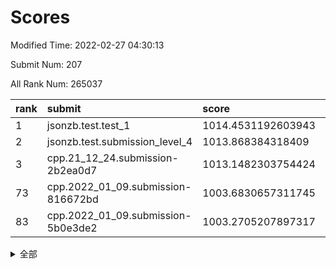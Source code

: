 # Scores

Modified Time: 2022-02-27 04:30:13

Submit Num: 207

All Rank Num: 265037

| rank |               submit               |       score        |       sigma        | pk_num |
| :--- | :--------------------------------- | :----------------- | :----------------- | :----- |
| 1    | jsonzb.test.test_1                 | 1014.4531192603943 | 0.8247045925647831 | 5127   |
| 2    | jsonzb.test.submission_level_4     | 1013.868384318409  | 0.8133948052011882 | 5119   |
| 3    | cpp.21_12_24.submission-2b2ea0d7   | 1013.1482303754424 | 0.8140563171024346 | 5124   |
| 73   | cpp.2022_01_09.submission-816672bd | 1003.6830657311745 | 0.7197063165476211 | 5126   |
| 83   | cpp.2022_01_09.submission-5b0e3de2 | 1003.2705207897317 | 0.716696439582592  | 5122   |


<details>
<summary>全部</summary>

| rank |                 submit                 |       score        |       sigma        | pk_num |
| :--- | :------------------------------------- | :----------------- | :----------------- | :----- |
| 1    | jsonzb.test.test_1                     | 1014.4531192603943 | 0.8247045925647831 | 5127   |
| 2    | jsonzb.test.submission_level_4         | 1013.868384318409  | 0.8133948052011882 | 5119   |
| 3    | cpp.21_12_24.submission-2b2ea0d7       | 1013.1482303754424 | 0.8140563171024346 | 5124   |
| 4    | gobigger.level_3.submission_level_3_44 | 1011.6356764325772 | 0.7618201060838052 | 5119   |
| 5    | gobigger.level_3.submission_level_3_4  | 1011.5597929668374 | 0.7794546220994742 | 5122   |
| 6    | gobigger.level_3.submission_level_3_19 | 1011.1630395073965 | 0.7526067320696788 | 5121   |
| 7    | gobigger.level_3.submission_level_3_46 | 1011.0605157007163 | 0.7835690280607142 | 5120   |
| 8    | gobigger.level_3.submission_level_3_15 | 1010.8836062984478 | 0.7744942975536748 | 5118   |
| 9    | gobigger.level_3.submission_level_3_17 | 1010.8177182431054 | 0.7838204840687815 | 5122   |
| 10   | gobigger.level_3.submission_level_3_8  | 1010.8101358688767 | 0.8058423085276736 | 5119   |
| 11   | gobigger.level_3.submission_level_3_33 | 1010.7845379395562 | 0.7640782063835266 | 5124   |
| 12   | gobigger.level_3.submission_level_3_39 | 1010.7589744838908 | 0.791192131914802  | 5130   |
| 13   | gobigger.level_3.submission_level_3_28 | 1010.7479781032515 | 0.7738795888003204 | 5127   |
| 14   | gobigger.level_3.submission_level_3_3  | 1010.7447617723991 | 0.7583920680222163 | 5120   |
| 15   | gobigger.level_3.submission_level_3_29 | 1010.6219370158796 | 0.751005668209199  | 5120   |
| 16   | gobigger.level_3.submission_level_3_9  | 1010.5486776130851 | 0.7372666545341087 | 5126   |
| 17   | gobigger.level_3.submission_level_3_38 | 1010.5160332289536 | 0.7620714022383501 | 5123   |
| 18   | gobigger.level_3.submission_level_3_18 | 1010.4500096114476 | 0.746232335708575  | 5121   |
| 19   | gobigger.level_3.submission_level_3_35 | 1010.3405807356722 | 0.7673073173620254 | 5119   |
| 20   | gobigger.level_3.submission_level_3_27 | 1010.2791276625568 | 0.7615346973590702 | 5116   |
| 21   | gobigger.level_3.submission_level_3_5  | 1010.1819465590161 | 0.7532395780469967 | 5114   |
| 22   | gobigger.level_3.submission_level_3_21 | 1010.1813037419474 | 0.754954595555752  | 5119   |
| 23   | gobigger.level_3.submission_level_3_42 | 1010.1659575811295 | 0.7540561531315796 | 5117   |
| 24   | gobigger.level_3.submission_level_3_34 | 1010.137707638455  | 0.7706187857222548 | 5121   |
| 25   | gobigger.level_3.submission_level_3_25 | 1010.1200146882574 | 0.7433964197815146 | 5119   |
| 26   | gobigger.level_3.submission_level_3_40 | 1010.1131122371683 | 0.7611782025568059 | 5120   |
| 27   | gobigger.level_3.submission_level_3_24 | 1010.0003407817896 | 0.7405107739744762 | 5121   |
| 28   | gobigger.level_3.submission_level_3_2  | 1009.9817494568806 | 0.7572467402756713 | 5123   |
| 29   | gobigger.level_3.submission_level_3_37 | 1009.9557983030985 | 0.7337715191130978 | 5125   |
| 30   | gobigger.level_3.submission_level_3_22 | 1009.9282373012401 | 0.7632077404575327 | 5121   |
| 31   | gobigger.level_3.submission_level_3_26 | 1009.8868534394879 | 0.7471403611470996 | 5122   |
| 32   | gobigger.level_3.submission_level_3_10 | 1009.7857022152134 | 0.7624347444184844 | 5119   |
| 33   | gobigger.level_3.submission_level_3_0  | 1009.6762274809389 | 0.7391009199294316 | 5119   |
| 34   | gobigger.level_3.submission_level_3_45 | 1009.6713336309526 | 0.7673223975945855 | 5123   |
| 35   | gobigger.level_3.submission_level_3_41 | 1009.6613593949463 | 0.749083923471412  | 5120   |
| 36   | gobigger.level_3.submission_level_3_43 | 1009.6329188075838 | 0.7488681128955899 | 5123   |
| 37   | gobigger.level_3.submission_level_3_12 | 1009.5804332264971 | 0.7647737708804314 | 5125   |
| 38   | gobigger.level_3.submission_level_3_48 | 1009.5433165675888 | 0.7399022670045095 | 5125   |
| 39   | gobigger.level_3.submission_level_3_14 | 1009.4691780057109 | 0.7435973185466449 | 5122   |
| 40   | gobigger.level_3.submission_level_3_47 | 1009.449133873071  | 0.7484376836543694 | 5130   |
| 41   | gobigger.level_3.submission_level_3_6  | 1009.3638995093539 | 0.7525703688651961 | 5124   |
| 42   | gobigger.level_3.submission_level_3_7  | 1009.3167872480577 | 0.7421225715086527 | 5121   |
| 43   | gobigger.level_3.submission_level_3_20 | 1009.2853536015989 | 0.7578485296712151 | 5125   |
| 44   | gobigger.level_3.submission_level_3_1  | 1009.2322792883281 | 0.7462340958409164 | 5121   |
| 45   | gobigger.level_3.submission_level_3_32 | 1009.1685938518203 | 0.7619182961958898 | 5126   |
| 46   | gobigger.level_3.submission_level_3_30 | 1009.1424623203229 | 0.7211529796449161 | 5120   |
| 47   | gobigger.level_3.submission_level_3_16 | 1008.9384781563758 | 0.7525636065732279 | 5117   |
| 48   | gobigger.level_3.submission_level_3_23 | 1008.7991826582161 | 0.7417711158742029 | 5121   |
| 49   | gobigger.level_3.submission_level_3_36 | 1008.7078716255658 | 0.7455558424471336 | 5123   |
| 50   | gobigger.level_3.submission_level_3_11 | 1008.3604709113891 | 0.7360800337874631 | 5123   |
| 51   | gobigger.level_3.submission_level_3_31 | 1008.3323764485768 | 0.73767425904409   | 5121   |
| 52   | gobigger.level_3.submission_level_3_13 | 1007.8726621796377 | 0.7514310824489906 | 5121   |
| 53   | gobigger.level_3.submission_level_3_49 | 1007.8597566769689 | 0.7372882672326062 | 5124   |
| 54   | gobigger.level_1.submission_level_1_42 | 1005.4346251933111 | 0.7189396799025358 | 5119   |
| 55   | gobigger.level_1.submission_level_1_5  | 1005.2414514039511 | 0.7208628919197568 | 5118   |
| 56   | gobigger.level_1.submission_level_1_29 | 1004.5566092017597 | 0.7238892710545437 | 5121   |
| 57   | gobigger.level_1.submission_level_1_18 | 1004.3177229712928 | 0.7065612558197859 | 5118   |
| 58   | gobigger.level_1.submission_level_1_1  | 1004.2730275060387 | 0.7117226355579068 | 5115   |
| 59   | gobigger.level_1.submission_level_1_23 | 1004.0543569341658 | 0.7265405082714265 | 5120   |
| 60   | gobigger.level_1.submission_level_1_47 | 1004.0342785845892 | 0.7104448557752278 | 5116   |
| 61   | gobigger.level_1.submission_level_1_38 | 1004.0164183985083 | 0.724084617083004  | 5121   |
| 62   | gobigger.level_1.submission_level_1_6  | 1004.0087184256083 | 0.7217112853528994 | 5120   |
| 63   | gobigger.level_1.submission_level_1_16 | 1003.9227969675218 | 0.7154163433754911 | 5122   |
| 64   | gobigger.level_1.submission_level_1_14 | 1003.903297659708  | 0.7106020117627516 | 5122   |
| 65   | gobigger.level_1.submission_level_1_24 | 1003.884437457825  | 0.7172647838595809 | 5124   |
| 66   | gobigger.level_1.submission_level_1_32 | 1003.8704769552737 | 0.7290527016832153 | 5126   |
| 67   | gobigger.level_1.submission_level_1_48 | 1003.8650267820693 | 0.7239432327976264 | 5118   |
| 68   | gobigger.level_1.submission_level_1_13 | 1003.8260779227326 | 0.7185778946786595 | 5122   |
| 69   | gobigger.level_1.submission_level_1_4  | 1003.7562082158458 | 0.7295230545859064 | 5121   |
| 70   | gobigger.level_1.submission_level_1_26 | 1003.7389172632974 | 0.7198229296341535 | 5120   |
| 71   | gobigger.level_1.submission_level_1_21 | 1003.7227231731805 | 0.7146650911729865 | 5116   |
| 72   | gobigger.level_1.submission_level_1_15 | 1003.7224915938082 | 0.7140066838412399 | 5120   |
| 73   | cpp.2022_01_09.submission-816672bd     | 1003.6830657311745 | 0.7197063165476211 | 5126   |
| 74   | gobigger.level_1.submission_level_1_19 | 1003.6531329286975 | 0.7075467092107516 | 5121   |
| 75   | gobigger.level_1.submission_level_1_22 | 1003.6170728994575 | 0.7083605335787836 | 5122   |
| 76   | gobigger.level_1.submission_level_1_46 | 1003.6038848907845 | 0.7165381405605573 | 5118   |
| 77   | gobigger.level_1.submission_level_1_2  | 1003.5909438452121 | 0.7192306742085326 | 5121   |
| 78   | gobigger.level_1.submission_level_1_7  | 1003.3959769605336 | 0.6991066745069038 | 5121   |
| 79   | gobigger.level_1.submission_level_1_36 | 1003.3770116429513 | 0.7058270539441573 | 5120   |
| 80   | gobigger.level_1.submission_level_1_35 | 1003.3703894922883 | 0.7171954614162371 | 5124   |
| 81   | gobigger.level_1.submission_level_1_49 | 1003.3026490413642 | 0.7184160392743234 | 5122   |
| 82   | gobigger.level_1.submission_level_1_34 | 1003.2919963421903 | 0.718194116652816  | 5126   |
| 83   | cpp.2022_01_09.submission-5b0e3de2     | 1003.2705207897317 | 0.716696439582592  | 5122   |
| 84   | gobigger.level_1.submission_level_1_40 | 1003.2219034075533 | 0.7061919699604061 | 5122   |
| 85   | gobigger.level_1.submission_level_1_30 | 1003.1799692232594 | 0.6979262673871216 | 5121   |
| 86   | gobigger.level_1.submission_level_1_0  | 1003.1387971849887 | 0.7356806740530959 | 5122   |
| 87   | gobigger.level_1.submission_level_1_41 | 1003.1251020358652 | 0.7213130867968663 | 5117   |
| 88   | gobigger.level_1.submission_level_1_10 | 1002.951439513459  | 0.7228677290407476 | 5126   |
| 89   | gobigger.level_1.submission_level_1_12 | 1002.9117409698174 | 0.7107339233674038 | 5121   |
| 90   | gobigger.level_1.submission_level_1_28 | 1002.883090421667  | 0.7166332097217029 | 5119   |
| 91   | gobigger.level_1.submission_level_1_20 | 1002.8419208321013 | 0.7190302462174458 | 5118   |
| 92   | gobigger.level_1.submission_level_1_44 | 1002.8357579536658 | 0.7158311398307842 | 5129   |
| 93   | gobigger.level_1.submission_level_1_39 | 1002.8353259242916 | 0.7073780560728392 | 5122   |
| 94   | gobigger.level_1.submission_level_1_17 | 1002.8213263107847 | 0.7192883447548319 | 5122   |
| 95   | gobigger.level_1.submission_level_1_25 | 1002.8127823487634 | 0.721179836399131  | 5126   |
| 96   | gobigger.level_1.submission_level_1_31 | 1002.7915979443828 | 0.7269414027341147 | 5119   |
| 97   | gobigger.level_1.submission_level_1_37 | 1002.7861303067326 | 0.7106602514991469 | 5127   |
| 98   | gobigger.level_1.submission_level_1_45 | 1002.6643281494938 | 0.7149018488097411 | 5124   |
| 99   | gobigger.level_1.submission_level_1_8  | 1002.5692213094928 | 0.7127627145065443 | 5118   |
| 100  | gobigger.level_1.submission_level_1_9  | 1002.4413085582546 | 0.7091839188370828 | 5120   |
| 101  | gobigger.level_1.submission_level_1_11 | 1002.4310866768839 | 0.7061487231296735 | 5120   |
| 102  | gobigger.level_1.submission_level_1_43 | 1002.4155472781886 | 0.7218516636226459 | 5123   |
| 103  | gobigger.level_1.submission_level_1_33 | 1002.0503597014036 | 0.7128103382562276 | 5122   |
| 104  | gobigger.level_1.submission_level_1_3  | 1001.9870308521824 | 0.7003999642016486 | 5122   |
| 105  | gobigger.level_1.submission_level_1_27 | 1001.8840557922709 | 0.7049122319155604 | 5128   |
| 106  | gobigger.random.submission_random_35   | 997.2379535848399  | 0.7078393111567204 | 5123   |
| 107  | gobigger.random.submission_random_1    | 997.0087114264687  | 0.7160974323551321 | 5124   |
| 108  | gobigger.random.submission_random_15   | 996.952987069192   | 0.7039940058171558 | 5121   |
| 109  | gobigger.random.submission_random_22   | 996.947083728132   | 0.7059078283442676 | 5123   |
| 110  | gobigger.random.submission_random_28   | 996.9470406962545  | 0.713958816698565  | 5122   |
| 111  | gobigger.random.submission_random_47   | 996.9395896147018  | 0.7077002145721327 | 5121   |
| 112  | gobigger.random.submission_random_27   | 996.8946354168849  | 0.6978888004789564 | 5119   |
| 113  | gobigger.random.submission_random_20   | 996.6602305953777  | 0.7165961938164762 | 5121   |
| 114  | gobigger.random.submission_random_10   | 996.5786857940541  | 0.7212733918418095 | 5121   |
| 115  | gobigger.random.submission_random_21   | 996.4477094178292  | 0.7127189120054884 | 5116   |
| 116  | gobigger.random.submission_random_23   | 996.3927360646392  | 0.7169530820705334 | 5123   |
| 117  | gobigger.random.submission_random_4    | 996.3460894426223  | 0.7036656433105515 | 5118   |
| 118  | gobigger.random.submission_random_45   | 996.2264291296805  | 0.7099982902387765 | 5120   |
| 119  | gobigger.random.submission_random_17   | 996.20488868988    | 0.7071435387767598 | 5116   |
| 120  | gobigger.random.submission_random_19   | 996.1974078056088  | 0.7170611592016253 | 5119   |
| 121  | gobigger.random.submission_random_26   | 996.178090131148   | 0.7046865318058497 | 5117   |
| 122  | gobigger.random.submission_random_41   | 996.1453954018418  | 0.7083452774047461 | 5122   |
| 123  | gobigger.random.submission_random_0    | 996.141978668802   | 0.7148896846980484 | 5122   |
| 124  | gobigger.random.submission_random_32   | 996.1207376746661  | 0.7099727175448064 | 5128   |
| 125  | gobigger.random.submission_random_33   | 996.015275553687   | 0.7126765469897334 | 5126   |
| 126  | gobigger.random.submission_random_18   | 995.9887063008628  | 0.7059870285710341 | 5127   |
| 127  | gobigger.random.submission_random_38   | 995.9790334685415  | 0.7034504272789042 | 5125   |
| 128  | gobigger.random.submission_random_36   | 995.9688278858715  | 0.7114035814070686 | 5118   |
| 129  | gobigger.random.submission_random_13   | 995.869306063592   | 0.715722628075847  | 5124   |
| 130  | gobigger.random.submission_random_48   | 995.8559545309506  | 0.7010068916216331 | 5125   |
| 131  | gobigger.random.submission_random_44   | 995.729786521606   | 0.7201943231052526 | 5119   |
| 132  | gobigger.random.submission_random_6    | 995.7242975018347  | 0.7042530270211704 | 5130   |
| 133  | gobigger.random.submission_random_12   | 995.6675912358199  | 0.7067104293409384 | 5121   |
| 134  | gobigger.random.submission_random_25   | 995.6543762026671  | 0.7127235444651198 | 5119   |
| 135  | gobigger.random.submission_random_49   | 995.6302503607376  | 0.7099487679411575 | 5116   |
| 136  | gobigger.random.submission_random_7    | 995.6176954674334  | 0.7079167934282812 | 5121   |
| 137  | gobigger.random.submission_random_37   | 995.6085848293267  | 0.7104904372955315 | 5122   |
| 138  | gobigger.random.submission_random_42   | 995.6059254350391  | 0.7085626721829784 | 5123   |
| 139  | gobigger.random.submission_random_9    | 995.5231015055848  | 0.7018152101761559 | 5122   |
| 140  | gobigger.random.submission_random_43   | 995.5027362638783  | 0.7296201542048782 | 5117   |
| 141  | gobigger.random.submission_random_40   | 995.4829388305316  | 0.7262939898070109 | 5119   |
| 142  | gobigger.random.submission_random_14   | 995.4691279901687  | 0.7043263873778252 | 5122   |
| 143  | gobigger.random.submission_random_5    | 995.4651463837772  | 0.7281292283405885 | 5123   |
| 144  | gobigger.random.submission_random_2    | 995.4178782138317  | 0.722278633342398  | 5122   |
| 145  | gobigger.random.submission_random_34   | 995.3160497997674  | 0.7041875250635251 | 5122   |
| 146  | gobigger.random.submission_random_29   | 995.2839073797871  | 0.7313315067626557 | 5118   |
| 147  | gobigger.random.submission_random_24   | 995.2609026471978  | 0.7167483928859046 | 5121   |
| 148  | gobigger.random.submission_random_46   | 995.2456247935546  | 0.7103569735330602 | 5123   |
| 149  | gobigger.random.submission_random_3    | 995.2366343356389  | 0.7099876169875347 | 5121   |
| 150  | gobigger.random.submission_random_11   | 995.1737970472875  | 0.7059854132379615 | 5122   |
| 151  | gobigger.random.submission_random_30   | 995.072138338338   | 0.7096748295893869 | 5124   |
| 152  | gobigger.random.submission_random_16   | 994.7152627231799  | 0.7096387500404076 | 5118   |
| 153  | gobigger.random.submission_random_31   | 994.6038139837266  | 0.7055211970452564 | 5118   |
| 154  | gobigger.random.submission_random_39   | 994.3598206257984  | 0.7216498276123533 | 5120   |
| 155  | gobigger.random.submission_random_8    | 994.3097353164662  | 0.7170790321318361 | 5119   |
| 156  | gobigger.level_2.submission_level_2_19 | 994.2458777256721  | 0.7391999869520786 | 5122   |
| 157  | gobigger.level_2.submission_level_2_39 | 994.2300115044061  | 0.7346256639230613 | 5122   |
| 158  | gobigger.level_2.submission_level_2_4  | 994.061096490077   | 0.7282737899673868 | 5122   |
| 159  | gobigger.level_2.submission_level_2_30 | 994.0449521301587  | 0.7253539363553788 | 5122   |
| 160  | gobigger.level_2.submission_level_2_42 | 993.7905312089514  | 0.7194505879518711 | 5122   |
| 161  | gobigger.level_2.submission_level_2_1  | 993.6771797685841  | 0.7304469593191636 | 5123   |
| 162  | gobigger.level_2.submission_level_2_45 | 993.2684950287813  | 0.7436931788627194 | 5120   |
| 163  | gobigger.level_2.submission_level_2_10 | 993.1215450563606  | 0.7363615184647928 | 5117   |
| 164  | gobigger.level_2.submission_level_2_7  | 993.0966814304672  | 0.7359046142345528 | 5125   |
| 165  | gobigger.level_2.submission_level_2_41 | 993.0380192853008  | 0.7368098219473136 | 5119   |
| 166  | gobigger.level_2.submission_level_2_20 | 992.9633910318069  | 0.7309390342350938 | 5126   |
| 167  | gobigger.level_2.submission_level_2_12 | 992.9609606423966  | 0.7462110286308652 | 5120   |
| 168  | gobigger.level_2.submission_level_2_13 | 992.7383968475124  | 0.729292258284937  | 5125   |
| 169  | gobigger.level_2.submission_level_2_28 | 992.7116906797233  | 0.7439759537280927 | 5119   |
| 170  | gobigger.level_2.submission_level_2_15 | 992.6703977084313  | 0.7358489729616109 | 5121   |
| 171  | gobigger.level_2.submission_level_2_8  | 992.6108876600799  | 0.7350718176572709 | 5121   |
| 172  | gobigger.level_2.submission_level_2_46 | 992.5868180220053  | 0.7279661260356917 | 5126   |
| 173  | gobigger.level_2.submission_level_2_14 | 992.5820955355055  | 0.7488605510790023 | 5124   |
| 174  | gobigger.level_2.submission_level_2_0  | 992.3945802009246  | 0.7288053821138546 | 5124   |
| 175  | gobigger.level_2.submission_level_2_2  | 992.3935463981855  | 0.7508396199609318 | 5125   |
| 176  | gobigger.level_2.submission_level_2_26 | 992.3866748822975  | 0.758683795783588  | 5125   |
| 177  | gobigger.level_2.submission_level_2_24 | 992.3584712038958  | 0.7212189559231162 | 5118   |
| 178  | gobigger.level_2.submission_level_2_40 | 992.3491653773418  | 0.728995721606514  | 5129   |
| 179  | gobigger.level_2.submission_level_2_44 | 992.3181114116086  | 0.7205912289441492 | 5122   |
| 180  | gobigger.level_2.submission_level_2_16 | 992.1172492643301  | 0.7407719215363733 | 5122   |
| 181  | gobigger.level_2.submission_level_2_38 | 992.1071951736989  | 0.7428523644427688 | 5126   |
| 182  | gobigger.level_2.submission_level_2_48 | 992.0513414981918  | 0.7697109570513009 | 5121   |
| 183  | gobigger.level_2.submission_level_2_3  | 992.0236673024939  | 0.7531973939374069 | 5119   |
| 184  | gobigger.level_2.submission_level_2_35 | 991.9591703487151  | 0.7518139400091103 | 5120   |
| 185  | gobigger.level_2.submission_level_2_17 | 991.9352515569424  | 0.7506635073325189 | 5123   |
| 186  | gobigger.level_2.submission_level_2_18 | 991.9108201180771  | 0.7498718069927248 | 5118   |
| 187  | gobigger.level_2.submission_level_2_9  | 991.8519536254338  | 0.7489586228547728 | 5116   |
| 188  | gobigger.level_2.submission_level_2_25 | 991.8354382476723  | 0.7308596555797221 | 5123   |
| 189  | gobigger.level_2.submission_level_2_23 | 991.6154172286732  | 0.7515049250710523 | 5115   |
| 190  | gobigger.level_2.submission_level_2_37 | 991.5679839321451  | 0.7606129541904423 | 5119   |
| 191  | gobigger.level_2.submission_level_2_5  | 991.5590248814241  | 0.7549045337391597 | 5126   |
| 192  | gobigger.level_2.submission_level_2_21 | 991.5550447462377  | 0.7496718192985258 | 5123   |
| 193  | gobigger.level_2.submission_level_2_29 | 991.5298733052059  | 0.7548493752970552 | 5122   |
| 194  | gobigger.level_2.submission_level_2_32 | 991.5084137257321  | 0.7574329405189028 | 5121   |
| 195  | gobigger.level_2.submission_level_2_34 | 991.4214252802407  | 0.7371214231479835 | 5119   |
| 196  | gobigger.level_2.submission_level_2_43 | 991.4162726715879  | 0.7487498598469686 | 5122   |
| 197  | gobigger.level_2.submission_level_2_27 | 991.0131151995189  | 0.7592394993164964 | 5121   |
| 198  | gobigger.level_2.submission_level_2_47 | 990.9235369369668  | 0.75082668295994   | 5119   |
| 199  | gobigger.level_2.submission_level_2_6  | 990.793578399585   | 0.7642895891679695 | 5120   |
| 200  | gobigger.level_2.submission_level_2_36 | 990.785786613542   | 0.7666242911239147 | 5123   |
| 201  | gobigger.level_2.submission_level_2_31 | 990.5519324445031  | 0.7432659820452954 | 5122   |
| 202  | gobigger.level_2.submission_level_2_33 | 990.5412837233987  | 0.768037019517496  | 5125   |
| 203  | gobigger.level_2.submission_level_2_11 | 990.5180516358665  | 0.7388687781218057 | 5117   |
| 204  | gobigger.level_2.submission_level_2_49 | 990.3262256999243  | 0.7446262421087614 | 5121   |
| 205  | gobigger.level_2.submission_level_2_22 | 990.1364054014994  | 0.7558843869577375 | 5120   |
| 206  | gobigger.none.submission_none_0        | 978.6414518498294  | 1.2726259808691436 | 5120   |
| 207  | gobigger.none.submission_none_1        | 976.3644198678433  | 1.4443035010373404 | 5124   |

</details>